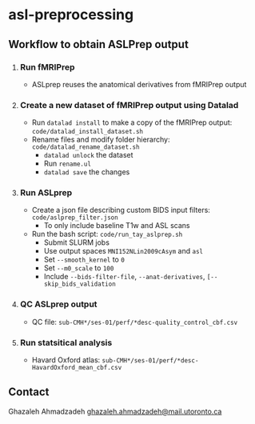 # asl-preprocessing

## Workflow to obtain ASLPrep output
1. ### Run fMRIPrep
    - ASLprep reuses the anatomical derivatives from fMRIPrep output

2. ### Create a new dataset of fMRIPrep output using Datalad
    - Run `datalad install` to make a copy of the fMRIPrep output: `code/datalad_install_dataset.sh`
    - Rename files and modify folder hierarchy: `code/datalad_rename_dataset.sh`
        - `datalad unlock` the dataset
        - Run `rename.ul`
        - `datalad save` the changes

3. ### Run ASLprep
    - Create a json file describing custom BIDS input filters: `code/aslprep_filter.json`
        - To only include baseline T1w and ASL scans
    - Run the bash script: `code/run_tay_aslprep.sh`
        - Submit SLURM jobs
        - Use output spaces `MNI152NLin2009cAsym` and `asl`
        - Set `--smooth_kernel` to `0`
        - Set `--m0_scale` to `100`
        - Include `--bids-filter-file`, `--anat-derivatives`, `[--skip_bids_validation`

4. ### QC ASLprep output
    - QC file: `sub-CMH*/ses-01/perf/*desc-quality_control_cbf.csv`

5. ### Run statsitical analysis
    - Havard Oxford atlas: `sub-CMH*/ses-01/perf/*desc-HavardOxford_mean_cbf.csv`

## Contact 
Ghazaleh Ahmadzadeh 
ghazaleh.ahmadzadeh@mail.utoronto.ca
